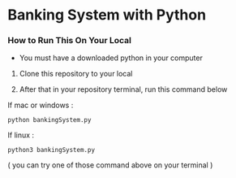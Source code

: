# Banking System with Python

### How to Run This On Your Local

* You must have a downloaded python in your computer

1. Clone this repository to your local 

2. After that in your repository terminal, run this command below

If mac or windows : 
```
python bankingSystem.py
```

If linux :
```
python3 bankingSystem.py
```
( you can try one of those command above on your terminal )
